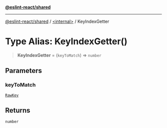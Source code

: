 [**@eslint-react/shared**](../../README.md)

***

[@eslint-react/shared](../../README.md) / [\<internal\>](../README.md) / KeyIndexGetter

# Type Alias: KeyIndexGetter()

> **KeyIndexGetter** = (`keyToMatch`) => `number`

## Parameters

### keyToMatch

[`RawKey`](RawKey.md)

## Returns

`number`
